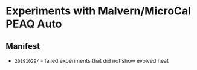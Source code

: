 # Experiments with Malvern/MicroCal PEAQ Auto

## Manifest

* `20191029/` - failed experiments that did not show evolved heat
